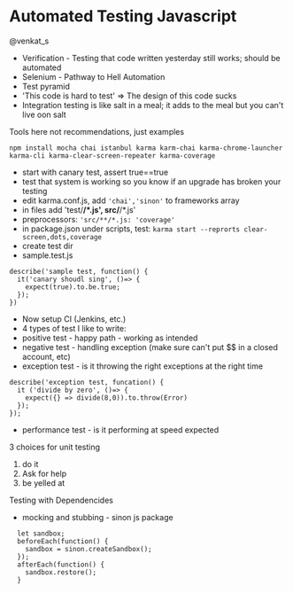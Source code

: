 # Automated Testing Javascript

@venkat_s

* Verification - Testing that code written yesterday still works; should be automated
* Selenium - Pathway to Hell Automation
* Test pyramid
* 'This code is hard to test' => The design of this code sucks
* Integration testing is like salt in a meal; it adds to the meal but you can't live oon salt

Tools here not recommendations, just examples

`npm install mocha chai istanbul karma karm-chai karma-chrome-launcher karma-cli karma-clear-screen-repeater karma-coverage`

* start with canary test, assert true==true
 * test that system is working so you know if an upgrade has broken your testing
* edit karma.conf.js, add `'chai','sinon'` to frameworks array
 * in files add 'test/**/*.js', src/**/*.js'
 * preprocessors: `'src/**/*.js: 'coverage'`
* in package.json under scripts, test: `karma start --reprorts clear-screen,dots,coverage`
* create test dir
* sample.test.js
````
describe('sample test, function() {
  it('canary shoudl sing', ()=> {
    expect(true).to.be.true;
  });
})
````
* Now setup CI (Jenkins, etc.)
* 4 types of test I like to write:
 * positive test - happy path - working as intended
 * negative test - handling exception (make sure can't put $$ in a closed account, etc)
 * exception test - is it throwing the right exceptions at the right time
````
describe('exception test, funcation() {
  it ('divide by zero', ()=> {
    expect({} => divide(8,0)).to.throw(Error)
  });
});
````
 * performance test - is it performing at speed expected

3 choices for unit testing
1. do it
1. Ask for help
1. be yelled at

Testing with Dependencides
* mocking and stubbing - sinon js package
````
  let sandbox;
  beforeEach(function() {
    sandbox = sinon.createSandbox();
  });
  afterEach(function() {
    sandbox.restore();
  }
